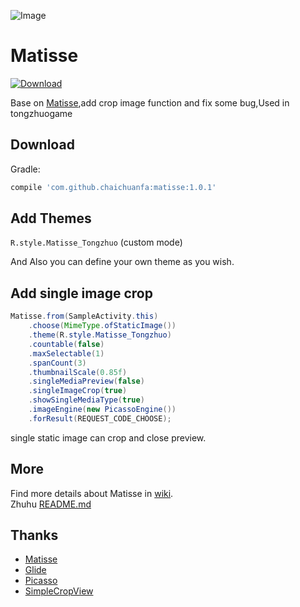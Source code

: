 ![Image](/image/banner.png)

# Matisse
[ ![Download](https://api.bintray.com/packages/felix0503/maven/matisse/images/download.svg) ](https://bintray.com/felix0503/maven/matisse/_latestVersion)  

Base on [Matisse](https://github.com/zhihu/Matisse),add crop image function and fix some bug,Used in tongzhuogame

## Download
Gradle:

```groovy
compile 'com.github.chaichuanfa:matisse:1.0.1'
``` 

## Add Themes
`R.style.Matisse_Tongzhuo` (custom mode)   
 
And Also you can define your own theme as you wish.

## Add single image crop
```Java
Matisse.from(SampleActivity.this)
    .choose(MimeType.ofStaticImage())
    .theme(R.style.Matisse_Tongzhuo)
    .countable(false)
    .maxSelectable(1)
    .spanCount(3)
    .thumbnailScale(0.85f)
    .singleMediaPreview(false)
    .singleImageCrop(true)
    .showSingleMediaType(true)
    .imageEngine(new PicassoEngine())
    .forResult(REQUEST_CODE_CHOOSE);
```
single static image can crop and close preview.

## More
Find more details about Matisse in [wiki](https://github.com/zhihu/Matisse/wiki).    
Zhuhu [README.md](https://github.com/zhihu/Matisse/blob/master/README.md)

## Thanks
* [Matisse](https://github.com/zhihu/Matisse)
* [Glide](https://github.com/bumptech/glide)
* [Picasso](https://github.com/square/picasso)
* [SimpleCropView](https://github.com/IsseiAoki/SimpleCropView)
